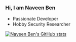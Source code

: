 ### Hi, I am Naveen Ben
- Passionate Developer
- Hobby Security Researcher

[![Naveen Ben's GitHub stats](https://github-readme-stats.vercel.app/api?username=naveenben&show_icons=true&theme=dark)](https://github.com/anuraghazra/github-readme-stats)
